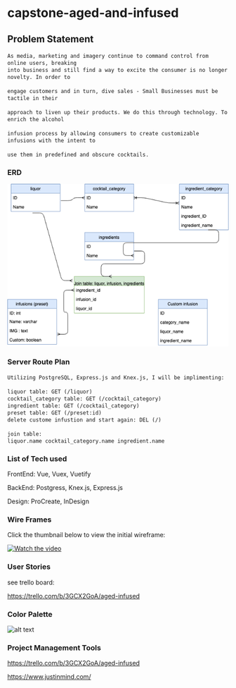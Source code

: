 # capstone-aged-and-infused

## Problem Statement

	As media, marketing and imagery continue to command control from online users, breaking 
	into business and still find a way to excite the consumer is no longer novelty. In order to 
	
	engage customers and in turn, dive sales - Small Businesses must be tactile in their 
	
	approach to liven up their products. We do this through technology. To enrich the alcohol 
	
	infusion process by allowing consumers to create customizable infusions with the intent to 
	
	use them in predefined and obscure cocktails.



### ERD 
![alt text](https://github.com/Mstapleton22/capstone-aged-and-infused/blob/master/aged%20and%20infused.png?raw=true "ERD")

### Server Route Plan

```
Utilizing PostgreSQL, Express.js and Knex.js, I will be implimenting:

liquor table: GET (/liquor)
cocktail_category table: GET (/cocktail_category)
ingredient table: GET (/cocktail_category)
preset table: GET (/preset:id)
delete custome infustion and start again: DEL (/)

join table:
liquor.name cocktail_category.name ingredient.name 
```

### List of Tech used
FrontEnd: Vue, Vuex, Vuetify

BackEnd: Postgress, Knex.js, Express.js

Design: ProCreate, InDesign


### Wire Frames
Click the thumbnail below to view the initial wireframe:


[![Watch the video](https://i.ytimg.com/vi/nGJvzOBgFOg/1.jpg "target=_blank")](https://youtu.be/nGJvzOBgFOg)

### User Stories
see trello board:


https://trello.com/b/3GCX2GoA/aged-infused

### Color Palette 
![alt text](https://coolors.co/export/png/492d1d-1f1a16-ad5e34-303d4a-ffffff "Color Scheme")

### Project Management Tools
https://trello.com/b/3GCX2GoA/aged-infused

https://www.justinmind.com/
